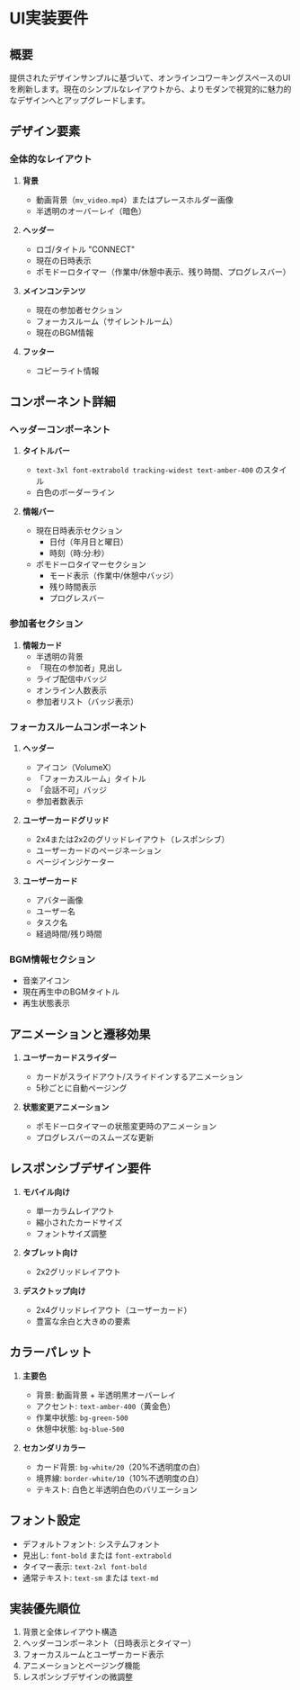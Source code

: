 # UI実装要件

## 概要

提供されたデザインサンプルに基づいて、オンラインコワーキングスペースのUIを刷新します。現在のシンプルなレイアウトから、よりモダンで視覚的に魅力的なデザインへとアップグレードします。

## デザイン要素

### 全体的なレイアウト

1. **背景**
   - 動画背景（`mv_video.mp4`）またはプレースホルダー画像
   - 半透明のオーバーレイ（暗色）

2. **ヘッダー**
   - ロゴ/タイトル "CONNECT"
   - 現在の日時表示
   - ポモドーロタイマー（作業中/休憩中表示、残り時間、プログレスバー）

3. **メインコンテンツ**
   - 現在の参加者セクション
   - フォーカスルーム（サイレントルーム）
   - 現在のBGM情報

4. **フッター**
   - コピーライト情報

## コンポーネント詳細

### ヘッダーコンポーネント

1. **タイトルバー**
   - `text-3xl font-extrabold tracking-widest text-amber-400` のスタイル
   - 白色のボーダーライン

2. **情報バー**
   - 現在日時表示セクション
     - 日付（年月日と曜日）
     - 時刻（時:分:秒）
   - ポモドーロタイマーセクション
     - モード表示（作業中/休憩中バッジ）
     - 残り時間表示
     - プログレスバー

### 参加者セクション

1. **情報カード**
   - 半透明の背景
   - 「現在の参加者」見出し
   - ライブ配信中バッジ
   - オンライン人数表示
   - 参加者リスト（バッジ表示）

### フォーカスルームコンポーネント

1. **ヘッダー**
   - アイコン（VolumeX）
   - 「フォーカスルーム」タイトル
   - 「会話不可」バッジ
   - 参加者数表示

2. **ユーザーカードグリッド**
   - 2x4または2x2のグリッドレイアウト（レスポンシブ）
   - ユーザーカードのページネーション
   - ページインジケーター

3. **ユーザーカード**
   - アバター画像
   - ユーザー名
   - タスク名
   - 経過時間/残り時間

### BGM情報セクション

- 音楽アイコン
- 現在再生中のBGMタイトル
- 再生状態表示

## アニメーションと遷移効果

1. **ユーザーカードスライダー**
   - カードがスライドアウト/スライドインするアニメーション
   - 5秒ごとに自動ページング

2. **状態変更アニメーション**
   - ポモドーロタイマーの状態変更時のアニメーション
   - プログレスバーのスムーズな更新

## レスポンシブデザイン要件

1. **モバイル向け**
   - 単一カラムレイアウト
   - 縮小されたカードサイズ
   - フォントサイズ調整

2. **タブレット向け**
   - 2x2グリッドレイアウト

3. **デスクトップ向け**
   - 2x4グリッドレイアウト（ユーザーカード）
   - 豊富な余白と大きめの要素

## カラーパレット

1. **主要色**
   - 背景: 動画背景 + 半透明黒オーバーレイ
   - アクセント: `text-amber-400`（黄金色）
   - 作業中状態: `bg-green-500`
   - 休憩中状態: `bg-blue-500`

2. **セカンダリカラー**
   - カード背景: `bg-white/20`（20%不透明度の白）
   - 境界線: `border-white/10`（10%不透明度の白）
   - テキスト: 白色と半透明白色のバリエーション

## フォント設定

- デフォルトフォント: システムフォント
- 見出し: `font-bold` または `font-extrabold`
- タイマー表示: `text-2xl font-bold`
- 通常テキスト: `text-sm` または `text-md`

## 実装優先順位

1. 背景と全体レイアウト構造
2. ヘッダーコンポーネント（日時表示とタイマー）
3. フォーカスルームとユーザーカード表示
4. アニメーションとページング機能
5. レスポンシブデザインの微調整 